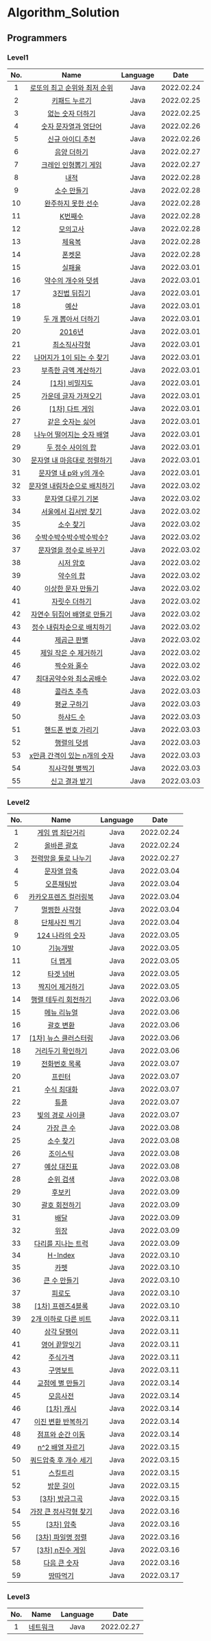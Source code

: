 # Algorithm_Solution

## Programmers

### Level1

|No.|Name|Language|Date|
|:---:|:---:|:---:|:---:|
|1|[로또의 최고 순위와 최저 순위](/programmers/level1/solution01.md)|Java|2022.02.24|
|2|[키패드 누르기](/programmers/level1/solution02.md)|Java|2022.02.25|
|3|[없는 숫자 더하기](/programmers/level1/solution03.md)|Java|2022.02.25|
|4|[숫자 문자열과 영단어](/programmers/level1/solution04.md)|Java|2022.02.26|
|5|[신규 아이디 추천](/programmers/level1/solution05.md)|Java|2022.02.26|
|6|[음양 더하기](/programmers/level1/solution06.md)|Java|2022.02.27|
|7|[크레인 인형뽑기 게임](/programmers/level1/solution07.md)|Java|2022.02.27|
|8|[내적](/programmers/level1/solution08.md)|Java|2022.02.28|
|9|[소수 만들기](/programmers/level1/solution09.md)|Java|2022.02.28|
|10|[완주하지 못한 선수](/programmers/level1/solution10.md)|Java|2022.02.28|
|11|[K번째수](/programmers/level1/solution11.md)|Java|2022.02.28|
|12|[모의고사](/programmers/level1/solution12.md)|Java|2022.02.28|
|13|[체육복](/programmers/level1/solution13.md)|Java|2022.02.28|
|14|[폰켓몬](/programmers/level1/solution14.md)|Java|2022.02.28|
|15|[실패율](/programmers/level1/solution15.md)|Java|2022.03.01|
|16|[약수의 개수와 덧셈](/programmers/level1/solution16.md)|Java|2022.03.01|
|17|[3진법 뒤집기](/programmers/level1/solution17.md)|Java|2022.03.01|
|18|[예산](/programmers/level1/solution18.md)|Java|2022.03.01|
|19|[두 개 뽑아서 더하기](/programmers/level1/solution19.md)|Java|2022.03.01|
|20|[2016년](/programmers/level1/solution20.md)|Java|2022.03.01|
|21|[최소직사각형](/programmers/level1/solution21.md)|Java|2022.03.01|
|22|[나머지가 1이 되는 수 찾기](/programmers/level1/solution22.md)|Java|2022.03.01|
|23|[부족한 금액 계산하기](/programmers/level1/solution23.md)|Java|2022.03.01|
|24|[[1차] 비밀지도](/programmers/level1/solution24.md)|Java|2022.03.01|
|25|[가운데 글자 가져오기](/programmers/level1/solution25.md)|Java|2022.03.01|
|26|[[1차] 다트 게임](/programmers/level1/solution26.md)|Java|2022.03.01|
|27|[같은 숫자는 싫어](/programmers/level1/solution27.md)|Java|2022.03.01|
|28|[나누어 떨어지는 숫자 배열](/programmers/level1/solution28.md)|Java|2022.03.01|
|29|[두 정수 사이의 합](/programmers/level1/solution29.md)|Java|2022.03.01|
|30|[문자열 내 마음대로 정렬하기](/programmers/level1/solution30.md)|Java|2022.03.01|
|31|[문자열 내 p와 y의 개수](/programmers/level1/solution31.md)|Java|2022.03.01|
|32|[문자열 내림차순으로 배치하기](/programmers/level1/solution32.md)|Java|2022.03.02|
|33|[문자열 다루기 기본](/programmers/level1/solution33.md)|Java|2022.03.02|
|34|[서울에서 김서방 찾기](/programmers/level1/solution34.md)|Java|2022.03.02|
|35|[소수 찾기](/programmers/level1/solution35.md)|Java|2022.03.02|
|36|[수박수박수박수박수박수?](/programmers/level1/solution36.md)|Java|2022.03.02|
|37|[문자열을 정수로 바꾸기](/programmers/level1/solution37.md)|Java|2022.03.02|
|38|[시저 암호](/programmers/level1/solution38.md)|Java|2022.03.02|
|39|[약수의 합](/programmers/level1/solution39.md)|Java|2022.03.02|
|40|[이상한 문자 만들기](/programmers/level1/solution40.md)|Java|2022.03.02|
|41|[자릿수 더하기](/programmers/level1/solution41.md)|Java|2022.03.02|
|42|[자연수 뒤집어 배열로 만들기](/programmers/level1/solution42.md)|Java|2022.03.02|
|43|[정수 내림차순으로 배치하기](/programmers/level1/solution43.md)|Java|2022.03.02|
|44|[제곱근 판별](/programmers/level1/solution44.md)|Java|2022.03.02|
|45|[제일 작은 수 제거하기](/programmers/level1/solution45.md)|Java|2022.03.02|
|46|[짝수와 홀수](/programmers/level1/solution46.md)|Java|2022.03.02|
|47|[최대공약수와 최소공배수](/programmers/level1/solution47.md)|Java|2022.03.02|
|48|[콜라츠 추측](/programmers/level1/solution48.md)|Java|2022.03.03|
|49|[평균 구하기](/programmers/level1/solution49.md)|Java|2022.03.03|
|50|[하샤드 수](/programmers/level1/solution50.md)|Java|2022.03.03|
|51|[핸드폰 번호 가리기](/programmers/level1/solution51.md)|Java|2022.03.03|
|52|[행렬의 덧셈](/programmers/level1/solution52.md)|Java|2022.03.03|
|53|[x만큼 간격이 있는 n개의 숫자](/programmers/level1/solution53.md)|Java|2022.03.03|
|54|[직사각형 별찍기](/programmers/level1/solution54.md)|Java|2022.03.03|
|55|[신고 결과 받기](/programmers/level1/solution55.md)|Java|2022.03.03|

### Level2

|No.|Name|Language|Date|
|:---:|:---:|:---:|:---:|
|1|[게임 맵 최단거리](/programmers/level2/solution01.md)|Java|2022.02.24|
|2|[올바른 괄호](/programmers/level2/solution02.md)|Java|2022.02.24|
|3|[전력망을 둘로 나누기](/programmers/level2/solution03.md)|Java|2022.02.27|
|4|[문자열 압축](/programmers/level2/solution04.md)|Java|2022.03.04|
|5|[오픈채팅방](/programmers/level2/solution05.md)|Java|2022.03.04|
|6|[카카오프렌즈 컬러링북](/programmers/level2/solution06.md)|Java|2022.03.04|
|7|[멀쩡한 사각형](/programmers/level2/solution07.md)|Java|2022.03.04|
|8|[단체사진 찍기](/programmers/level2/solution08.md)|Java|2022.03.04|
|9|[124 나라의 숫자](/programmers/level2/solution09.md)|Java|2022.03.05|
|10|[기능개발](/programmers/level2/solution10.md)|Java|2022.03.05|
|11|[더 맵게](/programmers/level2/solution11.md)|Java|2022.03.05|
|12|[타겟 넘버](/programmers/level2/solution12.md)|Java|2022.03.05|
|13|[짝지어 제거하기](/programmers/level2/solution13.md)|Java|2022.03.05|
|14|[행렬 테두리 회전하기](/programmers/level2/solution14.md)|Java|2022.03.06|
|15|[메뉴 리뉴얼](/programmers/level2/solution15.md)|Java|2022.03.06|
|16|[괄호 변환](/programmers/level2/solution16.md)|Java|2022.03.06|
|17|[[1차] 뉴스 클러스터링](/programmers/level2/solution17.md)|Java|2022.03.06|
|18|[거리두기 확인하기](/programmers/level2/solution18.md)|Java|2022.03.06|
|19|[전화번호 목록](/programmers/level2/solution19.md)|Java|2022.03.07|
|20|[프린터](/programmers/level2/solution20.md)|Java|2022.03.07|
|21|[수식 최대화](/programmers/level2/solution21.md)|Java|2022.03.07|
|22|[튜플](/programmers/level2/solution22.md)|Java|2022.03.07|
|23|[빛의 경로 사이클](/programmers/level2/solution23.md)|Java|2022.03.07|
|24|[가장 큰 수](/programmers/level2/solution24.md)|Java|2022.03.08|
|25|[소수 찾기](/programmers/level2/solution25.md)|Java|2022.03.08|
|26|[조이스틱](/programmers/level2/solution26.md)|Java|2022.03.08|
|27|[예상 대진표](/programmers/level2/solution27.md)|Java|2022.03.08|
|28|[순위 검색](/programmers/level2/solution28.md)|Java|2022.03.08|
|29|[후보키](/programmers/level2/solution29.md)|Java|2022.03.09|
|30|[괄호 회전하기](/programmers/level2/solution30.md)|Java|2022.03.09|
|31|[배달](/programmers/level2/solution31.md)|Java|2022.03.09|
|32|[위장](/programmers/level2/solution32.md)|Java|2022.03.09|
|33|[다리를 지나는 트럭](/programmers/level2/solution33.md)|Java|2022.03.09|
|34|[H-Index](/programmers/level2/solution34.md)|Java|2022.03.10|
|35|[카펫](/programmers/level2/solution35.md)|Java|2022.03.10|
|36|[큰 수 만들기](/programmers/level2/solution36.md)|Java|2022.03.10|
|37|[피로도](/programmers/level2/solution37.md)|Java|2022.03.10|
|38|[[1차] 프렌즈4블록](/programmers/level2/solution38.md)|Java|2022.03.10|
|39|[2개 이하로 다른 비트](/programmers/level2/solution39.md)|Java|2022.03.11|
|40|[삼각 달팽이](/programmers/level2/solution40.md)|Java|2022.03.11|
|41|[영어 끝말잇기](/programmers/level2/solution41.md)|Java|2022.03.11|
|42|[주식가격](/programmers/level2/solution42.md)|Java|2022.03.11|
|43|[구명보트](/programmers/level2/solution43.md)|Java|2022.03.11|
|44|[교점에 별 만들기](/programmers/level2/solution44.md)|Java|2022.03.14|
|45|[모음사전](/programmers/level2/solution45.md)|Java|2022.03.14|
|46|[[1차] 캐시](/programmers/level2/solution46.md)|Java|2022.03.14|
|47|[이진 변환 반복하기](/programmers/level2/solution47.md)|Java|2022.03.14|
|48|[점프와 순간 이동](/programmers/level2/solution48.md)|Java|2022.03.14|
|49|[n^2 배열 자르기](/programmers/level2/solution49.md)|Java|2022.03.15|
|50|[쿼드압축 후 개수 세기](/programmers/level2/solution50.md)|Java|2022.03.15|
|51|[스킬트리](/programmers/level2/solution51.md)|Java|2022.03.15|
|52|[방문 길이](/programmers/level2/solution52.md)|Java|2022.03.15|
|53|[[3차] 방금그곡](/programmers/level2/solution53.md)|Java|2022.03.15|
|54|[가장 큰 정사각형 찾기](/programmers/level2/solution54.md)|Java|2022.03.16|
|55|[[3차] 압축](/programmers/level2/solution55.md)|Java|2022.03.16|
|56|[[3차] 파일명 정렬](/programmers/level2/solution56.md)|Java|2022.03.16|
|57|[[3차] n진수 게임](/programmers/level2/solution57.md)|Java|2022.03.16|
|58|[다음 큰 숫자](/programmers/level2/solution58.md)|Java|2022.03.16|
|59|[땅따먹기](/programmers/level2/solution59.md)|Java|2022.03.17|

### Level3

|No.|Name|Language|Date|
|:---:|:---:|:---:|:---:|
|1|[네트워크](/programmers/level3/solution01.md)|Java|2022.02.27|
